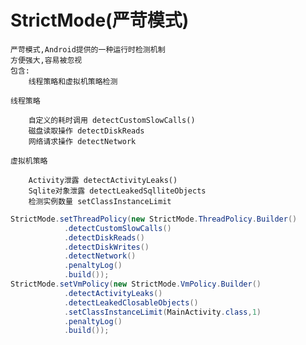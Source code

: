 # StrictMode(严苛模式)

    严苛模式,Android提供的一种运行时检测机制
    方便强大,容易被忽视
    包含:
        线程策略和虚拟机策略检测

    线程策略

        自定义的耗时调用 detectCustomSlowCalls()
        磁盘读取操作 detectDiskReads
        网络请求操作 detectNetwork

    虚拟机策略

        Activity泄露 detectActivityLeaks()
        Sqlite对象泄露 detectLeakedSqlliteObjects
        检测实例数量 setClassInstanceLimit

``` java
StrictMode.setThreadPolicy(new StrictMode.ThreadPolicy.Builder()
            .detectCustomSlowCalls()
            .detectDiskReads()
            .detectDiskWrites()
            .detectNetwork()
            .penaltyLog()
            .build());
StrictMode.setVmPolicy(new StrictMode.VmPolicy.Builder()
            .detectActivityLeaks()
            .detectLeakedClosableObjects()
            .setClassInstanceLimit(MainActivity.class,1)
            .penaltyLog()
            .build());
```